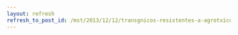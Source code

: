 ```yaml
---
layout: refresh
refresh_to_post_id: /mst/2013/12/12/transgnicos-resistentes-a-agrotxico-podem-ser-liberados
---
```

